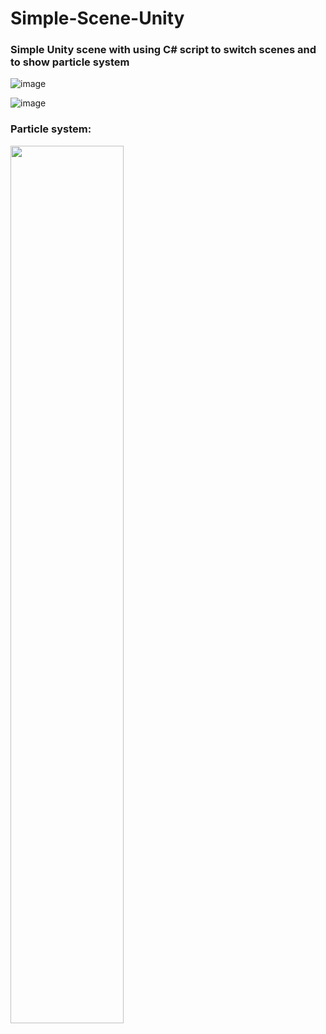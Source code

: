 # Simple-Scene-Unity
<h3>Simple Unity scene with using C# script to switch scenes and to show particle system</h3>

![image](https://github.com/r3ynD/Simple-Scene-Unity/assets/127958857/ce3915b5-dc99-44b6-911b-8c91bb8b4b11)

![image](https://github.com/r3ynD/Simple-Scene-Unity/assets/127958857/050ceb93-9560-4e6a-8c7a-6e345e728cf1)

<h3>Particle system:</h3>

<img src="https://github.com/r3ynD/Simple-Scene-Unity/assets/127958857/c021fbf8-0d05-42bd-88e7-c24fac8f5178" width=60%>
